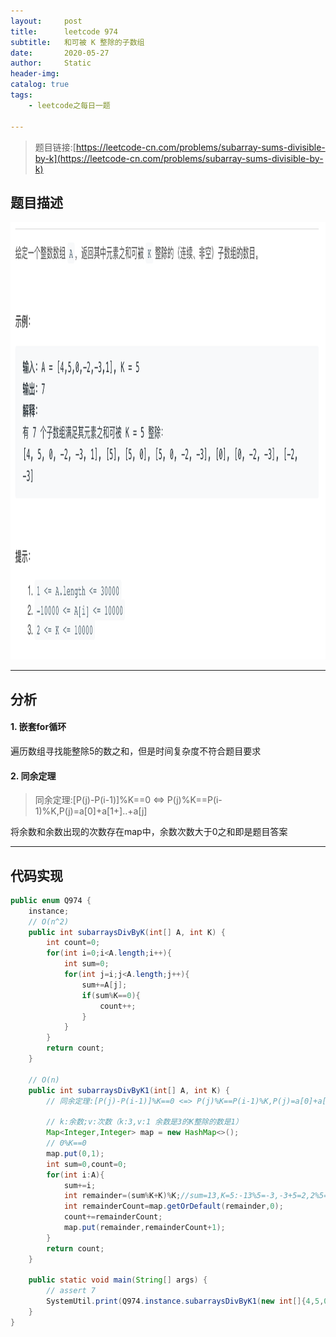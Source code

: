 ```yaml
---
layout:     post
title:      leetcode 974
subtitle:   和可被 K 整除的子数组
date:       2020-05-27
author:     Static
header-img: 
catalog: true
tags:
    - leetcode之每日一题
    
---
```


> 题目链接:[https://leetcode-cn.com/problems/subarray-sums-divisible-by-k](https://leetcode-cn.com/problems/subarray-sums-divisible-by-k)

## 题目描述

<html>
    <img src="/img/leetcode/leetcode-974.png" width="700" height="700" /> 
</html>

---

## 分析

#### 1. 嵌套for循环

遍历数组寻找能整除5的数之和，但是时间复杂度不符合题目要求

#### 2. 同余定理

> 同余定理:[P(j)-P(i-1)]%K==0 <=> P(j)%K==P(i-1)%K,P(j)=a[0]+a[1+]..+a[j]

将余数和余数出现的次数存在map中，余数次数大于0之和即是题目答案

---

## 代码实现

```java
public enum Q974 {
    instance;
    // O(n^2)
    public int subarraysDivByK(int[] A, int K) {
        int count=0;
        for(int i=0;i<A.length;i++){
            int sum=0;
            for(int j=i;j<A.length;j++){
                sum+=A[j];
                if(sum%K==0){
                    count++;
                }
            }
        }
        return count;
    }

    // O(n)
    public int subarraysDivByK1(int[] A, int K) {
        // 同余定理:[P(j)-P(i-1)]%K==0 <=> P(j)%K==P(i-1)%K,P(j)=a[0]+a[1+]..+a[j]

        // k:余数;v:次数（k:3,v:1 余数是3的K整除的数是1）
        Map<Integer,Integer> map = new HashMap<>();
        // 0%K==0
        map.put(0,1);
        int sum=0,count=0;
        for(int i:A){
            sum+=i;
            int remainder=(sum%K+K)%K;//sum=13,K=5:-13%5=-3,-3+5=2,2%5=3
            int remainderCount=map.getOrDefault(remainder,0);
            count+=remainderCount;
            map.put(remainder,remainderCount+1);
        }
        return count;
    }

    public static void main(String[] args) {
        // assert 7
        SystemUtil.print(Q974.instance.subarraysDivByK1(new int[]{4,5,0,-2,-3,1},5));
    }
}
```
